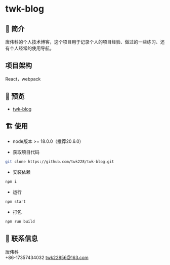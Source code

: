 # twk-blog

## 🚀 简介
唐伟科的个人技术博客，这个项目用于记录个人的项目经验、做过的一些练习、还有个人经常的使用导航。

## 项目架构
React，webpack


## 🎥 预览
- [twk-blog](https://twk-blog.netlify.app)

## 🏗️ 使用

- node版本 >= 18.0.0（推荐20.6.0）

- 获取项目代码

```bash
git clone https://github.com/twk228/twk-blog.git
```

- 安装依赖

```bash
npm i

```

- 运行

```bash
npm start
```

- 打包

```bash
npm run build
```

## 💬 联系信息
唐伟科  
+86-17357434032
twk22856@163.com
